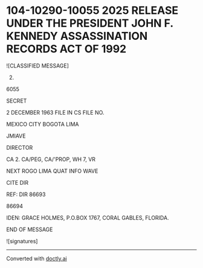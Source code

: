 # 104-10290-10055 2025 RELEASE UNDER THE PRESIDENT JOHN F. KENNEDY ASSASSINATION RECORDS ACT OF 1992

![CLASSIFIED MESSAGE]

2. 
6055

SECRET

2 DECEMBER 1963 FILE IN CS FILE NO.

MEXICO CITY BOGOTA LIMA

JMIAVE

DIRECTOR

CA 2. CA/PEG, CA/'PROP, WH 7, VR

NEXT ROGO LIMA QUAT INFO WAVE

CITE DIR

REF: DIR 86693

86694

IDEN: GRACE HOLMES, P.O.BOX 1767, CORAL GABLES, FLORIDA.

END OF MESSAGE

![signatures]


---
Converted with [doctly.ai](https://doctly.ai)